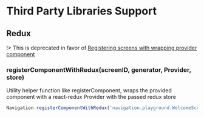 # Third Party Libraries Support

## Redux
!> This is deprecated in favor of [Registering screens with wrapping provider component](https://wix.github.io/react-native-navigation/#/docs/top-level-api-migration?id=registering-screens-with-wrapping-provider-component)   
### registerComponentWithRedux(screenID, generator, Provider, store)
Utility helper function like registerComponent,
wraps the provided component with a react-redux Provider with the passed redux store

```js
Navigation.registerComponentWithRedux('navigation.playground.WelcomeScreen', () => WelcomeScreen, Provider, store);
```

